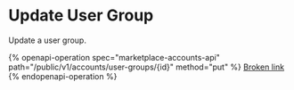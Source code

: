# Update User Group

Update a user group.

{% openapi-operation spec="marketplace-accounts-api" path="/public/v1/accounts/user-groups/{id}" method="put" %}
[Broken link](broken-reference)
{% endopenapi-operation %}
